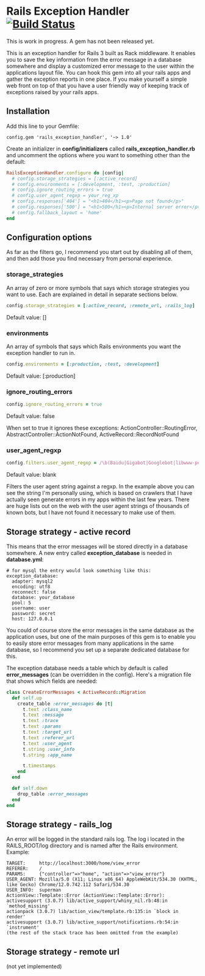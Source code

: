 # Rails Exception Handler [![Build Status](http://travis-ci.org/Sharagoz/rails_execption_handler.png)](http://travis-ci.org/#!/Sharagoz/rails_exception_handler)
This is work in progress. A gem has not been released yet.

This is an exception handler for Rails 3 built as Rack middleware. It enables you to save the key information from the error message in a database somewhere and display a customized error message to the user within the applications layout file. You can hook this gem into all your rails apps and gather the exception reports in one place. If you make yourself a simple web front on top of that you have a user friendly way of keeping track of exceptions raised by your rails apps.

## Installation
Add this line to your Gemfile:

```
config.gem 'rails_exception_handler', '~> 1.0'
```

Create an initializer in **config/initializers** called **rails_exception_handler.rb** and uncomment the options where you want to something other than the default:

```ruby
RailsExceptionHandler.configure do |config|
  # config.storage_strategies = [:active_record]                            # Defaults to []
  # config.environments = [:development, :test, :production]                # Defaults to [:production]
  # config.ignore_routing_errors = true                                     # Defaults to false
  # config.user_agent_regxp = your_reg_xp                                   # Defaults to blank
  # config.responses['404'] = "<h1>404</h1><p>Page not found</p>"
  # config.responses['500'] = "<h1>500</h1><p>Internal server error</p>"
  # config.fallback_layout = 'home'                                         # Defaults to 'application'
end
```

## Configuration options

As far as the filters go, I recommend you start out by disabling all of them, and then add those you find necessary from personal experience.

### storage_strategies
An array of zero or more symbols that says which storage strategies you want to use. Each are explained in detail in separate sections below.

```ruby
config.storage_strategies = [:active_record, :remote_url, :rails_log]
```

Default value: []

### environments
An array of symbols that says which Rails environments you want the exception handler to run in.

```ruby
config.environments = [:production, :test, :development]
```

Default value: [:production]

### ignore_routing_errors

```ruby
config.ignore_routing_errors = true
```

Default value: false

When set to true it ignores these exceptions: ActionController::RoutingError, AbstractController::ActionNotFound, ActiveRecord::RecordNotFound

### user_agent_regxp

```ruby
config.filters.user_agent_regxp = /\b(Baidu|Gigabot|Googlebot|libwww-perl|lwp-trivial|msnbot|SiteUptime|Slurp|WordPress|ZIBB|ZyBorg|Yandex|Jyxobot|Huaweisymantecspider|ApptusBot|TurnitinBot|DotBot)\b/i

```

Default value: blank

Filters the user agent string against a regxp. In the example above you can see the string I'm personally using, which is based on crawlers that I have actually seen generate errors in my apps within the last few years. There are huge lists out on the web with the user agent strings of thousands of known bots, but I have not found it necessary to make use of them.


## Storage strategy - active record
This means that the error messages will be stored directly in a database somewhere. A new entry called **exception_database** is needed in **database.yml**:

```
# for mysql the entry would look something like this:
exception_database:
  adapter: mysql2
  encoding: utf8
  reconnect: false
  database: your_database
  pool: 5
  username: user
  password: secret
  host: 127.0.0.1
```

You could of course store the error messages in the same database as the application uses, but one of the main purposes of this gem is to enable you to easily store error messages from many applications in the same database, so I recommend you set up a separate dedicated database for this.

The exception database needs a table which by default is called **error_messages** (can be overridden in the config). Here's a migration file that shows which fields are needed:

```ruby
class CreateErrorMessages < ActiveRecord::Migration
  def self.up
    create_table :error_messages do |t|
      t.text :class_name
      t.text :message
      t.text :trace
      t.text :params
      t.text :target_url
      t.text :referer_url
      t.text :user_agent
      t.string :user_info
      t.string :app_name

      t.timestamps
    end
  end

  def self.down
    drop_table :error_messages
  end
end
```

## Storage strategy - rails_log
An error will be logged in the standard rails log. The log i located in the RAILS_ROOT/log directory and is named after the Rails environment.
Example:

```
TARGET:     http://localhost:3000/home/view_error
REFERER:    /
PARAMS:     {"controller"=>"home", "action"=>"view_error"}
USER_AGENT: Mozilla/5.0 (X11; Linux x86_64) AppleWebKit/534.30 (KHTML, like Gecko) Chrome/12.0.742.112 Safari/534.30
USER_INFO:  superman
ActionView::Template::Error (ActionView::Template::Error):
activesupport (3.0.7) lib/active_support/whiny_nil.rb:48:in `method_missing'
actionpack (3.0.7) lib/action_view/template.rb:135:in `block in render'
activesupport (3.0.7) lib/active_support/notifications.rb:54:in `instrument'
(the rest of the stack trace has been omitted from the example)
```


## Storage strategy - remote url
(not yet implemented)
